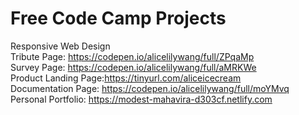 # Free Code Camp Projects

Responsive Web Design <br>
    Tribute Page: https://codepen.io/alicelilywang/full/ZPqaMp <br>
    Survey Page: https://codepen.io/alicelilywang/full/aMRKWe<br>
    Product Landing Page:https://tinyurl.com/aliceicecream<br>
    Documentation Page: https://codepen.io/alicelilywang/full/moYMvq<br>
    Personal Portfolio: https://modest-mahavira-d303cf.netlify.com <br>
